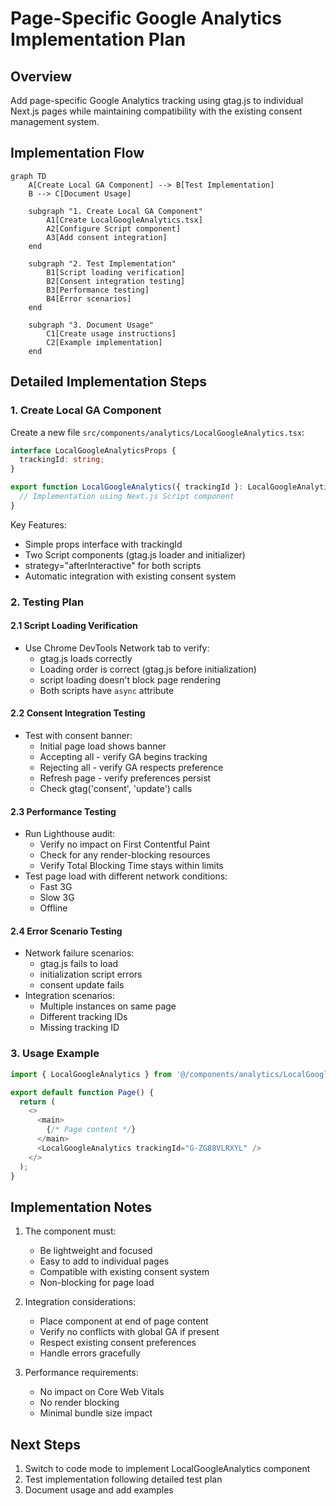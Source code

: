 # Page-Specific Google Analytics Implementation Plan

## Overview

Add page-specific Google Analytics tracking using gtag.js to individual Next.js pages while maintaining compatibility with the existing consent management system.

## Implementation Flow

```mermaid
graph TD
    A[Create Local GA Component] --> B[Test Implementation]
    B --> C[Document Usage]
    
    subgraph "1. Create Local GA Component"
        A1[Create LocalGoogleAnalytics.tsx]
        A2[Configure Script component]
        A3[Add consent integration]
    end
    
    subgraph "2. Test Implementation"
        B1[Script loading verification]
        B2[Consent integration testing]
        B3[Performance testing]
        B4[Error scenarios]
    end
    
    subgraph "3. Document Usage"
        C1[Create usage instructions]
        C2[Example implementation]
    end
```

## Detailed Implementation Steps

### 1. Create Local GA Component

Create a new file `src/components/analytics/LocalGoogleAnalytics.tsx`:

```typescript
interface LocalGoogleAnalyticsProps {
  trackingId: string;
}

export function LocalGoogleAnalytics({ trackingId }: LocalGoogleAnalyticsProps) {
  // Implementation using Next.js Script component
}
```

Key Features:
- Simple props interface with trackingId
- Two Script components (gtag.js loader and initializer)
- strategy="afterInteractive" for both scripts
- Automatic integration with existing consent system

### 2. Testing Plan

#### 2.1 Script Loading Verification
- Use Chrome DevTools Network tab to verify:
  * gtag.js loads correctly
  * Loading order is correct (gtag.js before initialization)
  * script loading doesn't block page rendering
  * Both scripts have `async` attribute

#### 2.2 Consent Integration Testing
- Test with consent banner:
  * Initial page load shows banner
  * Accepting all - verify GA begins tracking
  * Rejecting all - verify GA respects preference
  * Refresh page - verify preferences persist
  * Check gtag('consent', 'update') calls

#### 2.3 Performance Testing
- Run Lighthouse audit:
  * Verify no impact on First Contentful Paint
  * Check for any render-blocking resources
  * Verify Total Blocking Time stays within limits
- Test page load with different network conditions:
  * Fast 3G
  * Slow 3G
  * Offline

#### 2.4 Error Scenario Testing
- Network failure scenarios:
  * gtag.js fails to load
  * initialization script errors
  * consent update fails
- Integration scenarios:
  * Multiple instances on same page
  * Different tracking IDs
  * Missing tracking ID

### 3. Usage Example

```typescript
import { LocalGoogleAnalytics } from '@/components/analytics/LocalGoogleAnalytics';

export default function Page() {
  return (
    <>
      <main>
        {/* Page content */}
      </main>
      <LocalGoogleAnalytics trackingId="G-ZG88VLRXYL" />
    </>
  );
}
```

## Implementation Notes

1. The component must:
   - Be lightweight and focused
   - Easy to add to individual pages
   - Compatible with existing consent system
   - Non-blocking for page load

2. Integration considerations:
   - Place component at end of page content
   - Verify no conflicts with global GA if present
   - Respect existing consent preferences
   - Handle errors gracefully

3. Performance requirements:
   - No impact on Core Web Vitals
   - No render blocking
   - Minimal bundle size impact

## Next Steps

1. Switch to code mode to implement LocalGoogleAnalytics component
2. Test implementation following detailed test plan
3. Document usage and add examples